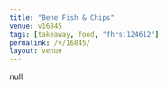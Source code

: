 ```yaml
---
title: "Bene Fish & Chips"
venue: v16845
tags: [takeaway, food, "fhrs:124612"]
permalink: /v/16845/
layout: venue
---
```

null
